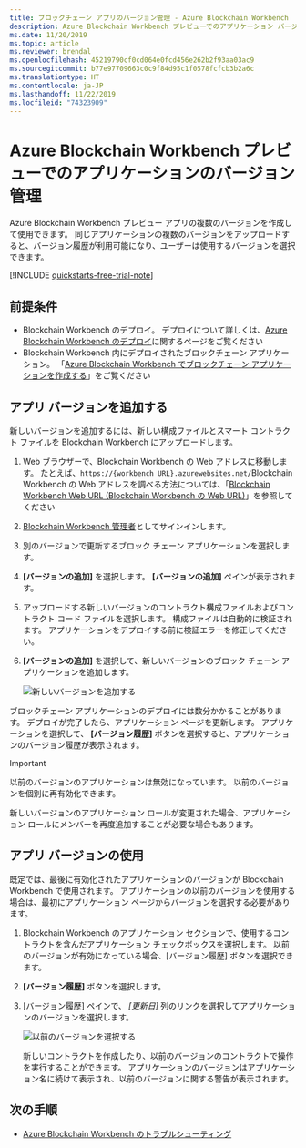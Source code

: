 ```yaml
---
title: ブロックチェーン アプリのバージョン管理 - Azure Blockchain Workbench
description: Azure Blockchain Workbench プレビューでのアプリケーション バージョンの使用方法。
ms.date: 11/20/2019
ms.topic: article
ms.reviewer: brendal
ms.openlocfilehash: 45219790cf0cd064e0fcd456e262b2f93aa03ac9
ms.sourcegitcommit: b77e97709663c0c9f84d95c1f0578fcfcb3b2a6c
ms.translationtype: HT
ms.contentlocale: ja-JP
ms.lasthandoff: 11/22/2019
ms.locfileid: "74323909"
---
```

# <a name="azure-blockchain-workbench-preview-application-versioning"></a>Azure Blockchain Workbench プレビューでのアプリケーションのバージョン管理

Azure Blockchain Workbench プレビュー アプリの複数のバージョンを作成して使用できます。 同じアプリケーションの複数のバージョンをアップロードすると、バージョン履歴が利用可能になり、ユーザーは使用するバージョンを選択できます。

[!INCLUDE [quickstarts-free-trial-note](../../../includes/quickstarts-free-trial-note.md)]

## <a name="prerequisites"></a>前提条件

* Blockchain Workbench のデプロイ。 デプロイについて詳しくは、[Azure Blockchain Workbench のデプロイ](deploy.md)に関するページをご覧ください
* Blockchain Workbench 内にデプロイされたブロックチェーン アプリケーション。 「[Azure Blockchain Workbench でブロックチェーン アプリケーションを作成する](create-app.md)」をご覧ください

## <a name="add-an-app-version"></a>アプリ バージョンを追加する

新しいバージョンを追加するには、新しい構成ファイルとスマート コントラクト ファイルを Blockchain Workbench にアップロードします。

1. Web ブラウザーで、Blockchain Workbench の Web アドレスに移動します。 たとえば、`https://{workbench URL}.azurewebsites.net/`Blockchain Workbench の Web アドレスを調べる方法については、「[Blockchain Workbench Web URL (Blockchain Workbench の Web URL)](deploy.md#blockchain-workbench-web-url)」を参照してください
2. [Blockchain Workbench 管理者](manage-users.md#manage-blockchain-workbench-administrators)としてサインインします。
3. 別のバージョンで更新するブロック チェーン アプリケーションを選択します。
4. **[バージョンの追加]** を選択します。 **[バージョンの追加]** ペインが表示されます。
5. アップロードする新しいバージョンのコントラクト構成ファイルおよびコントラクト コード ファイルを選択します。 構成ファイルは自動的に検証されます。 アプリケーションをデプロイする前に検証エラーを修正してください。
6. **[バージョンの追加]** を選択して、新しいバージョンのブロック チェーン アプリケーションを追加します。

    ![新しいバージョンを追加する](media/version-app/add-version.png)

ブロックチェーン アプリケーションのデプロイには数分かかることがあります。 デプロイが完了したら、アプリケーション ページを更新します。 アプリケーションを選択して、 **[バージョン履歴]** ボタンを選択すると、アプリケーションのバージョン履歴が表示されます。

> [!IMPORTANT]
> 以前のバージョンのアプリケーションは無効になっています。 以前のバージョンを個別に再有効化できます。
>
> 新しいバージョンのアプリケーション ロールが変更された場合、アプリケーション ロールにメンバーを再度追加することが必要な場合もあります。

## <a name="using-app-versions"></a>アプリ バージョンの使用

既定では、最後に有効化されたアプリケーションのバージョンが Blockchain Workbench で使用されます。 アプリケーションの以前のバージョンを使用する場合は、最初にアプリケーション ページからバージョンを選択する必要があります。

1. Blockchain Workbench のアプリケーション セクションで、使用するコントラクトを含んだアプリケーション チェックボックスを選択します。 以前のバージョンが有効になっている場合、[バージョン履歴] ボタンを選択できます。
2. **[バージョン履歴]** ボタンを選択します。
3. [バージョン履歴] ペインで、 *[更新日]* 列のリンクを選択してアプリケーションのバージョンを選択します。

    ![以前のバージョンを選択する](media/version-app/use-version.png)

    新しいコントラクトを作成したり、以前のバージョンのコントラクトで操作を実行することができます。 アプリケーションのバージョンはアプリケーション名に続けて表示され、以前のバージョンに関する警告が表示されます。

## <a name="next-steps"></a>次の手順

* [Azure Blockchain Workbench のトラブルシューティング](troubleshooting.md)
